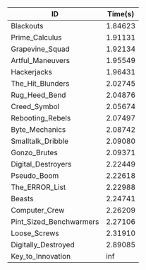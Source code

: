 |ID|Time(s)|
|-|-|
|Blackouts|1.84623|
|Prime_Calculus|1.91131|
|Grapevine_Squad|1.92134|
|Artful_Maneuvers|1.95549|
|Hackerjacks|1.96431|
|The_Hit_Blunders|2.02745|
|Rug_Heed_Bend|2.04876|
|Creed_Symbol|2.05674|
|Rebooting_Rebels|2.07497|
|Byte_Mechanics|2.08742|
|Smalltalk_Dribble|2.09080|
|Gonzo_Brutes|2.09371|
|Digital_Destroyers|2.22449|
|Pseudo_Boom|2.22618|
|The_ERROR_List|2.22988|
|Beasts|2.24741|
|Computer_Crew|2.26209|
|Pint_Sized_Benchwarmers|2.27106|
|Loose_Screws|2.31910|
|Digitally_Destroyed|2.89085|
|Key_to_Innovation|inf|
